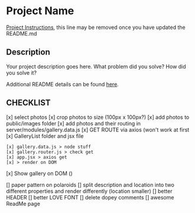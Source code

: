 # Project Name

[Project Instructions](./INSTRUCTIONS.md), this line may be removed once you have updated the README.md

## Description

Your project description goes here. What problem did you solve? How did you solve it?

Additional README details can be found [here](https://github.com/PrimeAcademy/readme-template/blob/master/README.md).

## CHECKLIST

[x] select photos
[x] crop photos to size (100px x 100px?)
[x] add photos to public/images folder
[x] add photos and their routing in server/modules/gallery.data.js
[x] GET ROUTE via axios (won't work at first
[x] GalleryList folder and jsx file


    [x] gallery.data.js > node stuff 
    [x] gallery.router.js > check get 
    [x] app.jsx > axios get
    [x] > render on DOM
[x] Show gallery on DOM ()


[] paper pattern on polaroids
[] split description and location into two different properties and render differently (location smaller)
[] better HEADER
[] better LOVE FONT
[] delete dopey comments
[] awesome ReadMe page